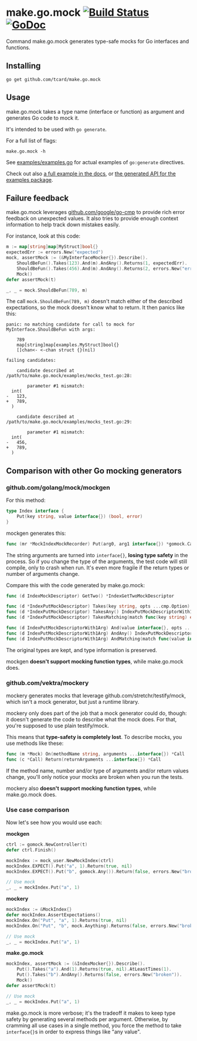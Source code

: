 # make.go.mock [![Build Status](https://secure.travis-ci.org/tcard/make.go.mock.svg?branch=master)](http://travis-ci.org/tcard/make.go.mock) [![GoDoc](https://godoc.org/github.com/tcard/make.go.mock?status.svg)](https://godoc.org/github.com/tcard/make.go.mock)

Command make.go.mock generates type-safe mocks for Go interfaces and functions.

## Installing

```
go get github.com/tcard/make.go.mock
```

## Usage

make.go.mock takes a type name (interface or function) as argument and generates Go code to mock it.

It's intended to be used with `go generate`.

For a full list of flags:

```
make.go.mock -h
```

See [examples/examples.go](https://github.com/tcard/make.go.mock/tree/master/examples/examples.go) for actual examples of `go:generate` directives.

Check out also [a full example in the docs](https://godoc.org/github.com/tcard/make.go.mock/examples#ex-package), or [the generated API for the examples package](https://godoc.org/github.com/tcard/make.go.mock/examples/generated).

## Failure feedback

make.go.mock leverages [github.com/google/go-cmp](https://github.com/google/go-cmp) to provide rich error feedback on unexpected values. It also tries to provide enough context information to help track down mistakes easily.

For instance, look at this code:

```go
m := map[string]map[MyStruct]bool{}
expectedErr := errors.New("expected")
mock, assertMock := (&MyInterfaceMocker{}).Describe().
	ShouldBeFun().Takes(123).And(m).AndAny().Returns(1, expectedErr).
	ShouldBeFun().Takes(456).And(m).AndAny().Returns(2, errors.New("err 2")).
	Mock()
defer assertMock(t)

_, _ = mock.ShouldBeFun(789, m)
```

The call `mock.ShouldBeFun(789, m)` doesn't match either of the described expectations, so the mock doesn't know what to return. It then panics like this:

```
panic: no matching candidate for call to mock for MyInterface.ShouldBeFun with args:

	789
	map[string]map[examples.MyStruct]bool{}
	[]chan<- <-chan struct {}(nil)

failing candidates:

	candidate described at /path/to/make.go.mock/examples/mocks_test.go:28:

		parameter #1 mismatch:
  int(
- 	123,
+ 	789,
  )

	candidate described at /path/to/make.go.mock/examples/mocks_test.go:29:

		parameter #1 mismatch:
  int(
- 	456,
+ 	789,
  )
```

## Comparison with other Go mocking generators

### github.com/golang/mock/mockgen

For this method:

```go
type Index interface {
	Put(key string, value interface{}) (bool, error)
}
```

mockgen generates this:

```go
func (mr *MockIndexMockRecorder) Put(arg0, arg1 interface{}) *gomock.Call
```

The string arguments are turned into `interface{}`, **losing type safety** in the process. So if you change the type of the arguments, the test code will still compile, only to crash when run. It's even more fragile if the return types or number of arguments change.

Compare this with the code generated by make.go.mock:

```go
func (d IndexMockDescriptor) GetTwo() *IndexGetTwoMockDescriptor

func (d *IndexPutMockDescriptor) Takes(key string, opts ...cmp.Option) IndexPutMockDescriptorWith1Arg
func (d *IndexPutMockDescriptor) TakesAny() IndexPutMockDescriptorWith1Arg
func (d *IndexPutMockDescriptor) TakesMatching(match func(key string) error) IndexPutMockDescriptorWith1Arg

func (d IndexPutMockDescriptorWith1Arg) And(value interface{}, opts ...cmp.Option) IndexPutMockDescriptorWith2Args
func (d IndexPutMockDescriptorWith1Arg) AndAny() IndexPutMockDescriptorWith2Args
func (d IndexPutMockDescriptorWith1Arg) AndMatching(match func(value interface{}) error) IndexPutMockDescriptorWith2Args
```

The original types are kept, and type information is preserved.

mockgen **doesn't support mocking function types**, while make.go.mock does.

### github.com/vektra/mockery

mockery generates mocks that leverage github.com/stretchr/testify/mock, which isn't a mock generator, but just a runtime library.

mockery only does part of the job that a mock generator could do, though: it doesn't generate the code to describe what the mock does. For that, you're supposed to use plain testify/mock.

This means that **type-safety is completely lost**. To describe mocks, you use methods like these:

```go
func (m *Mock) On(methodName string, arguments ...interface{}) *Call
func (c *Call) Return(returnArguments ...interface{}) *Call
```

If the method name, number and/or type of arguments and/or return values change, you'll only notice your mocks are broken when you run the tests.

mockery also **doesn't support mocking function types**, while make.go.mock does.

### Use case comparison

Now let's see how you would use each:

**mockgen**

```go
ctrl := gomock.NewController(t)
defer ctrl.Finish()

mockIndex := mock_user.NewMockIndex(ctrl)
mockIndex.EXPECT().Put("a", 1).Return(true, nil)
mockIndex.EXPECT().Put("b", gomock.Any()).Return(false, errors.New("broken"))

// Use mock
_, _ = mockIndex.Put("a", 1)
```

**mockery**

```go
mockIndex := &MockIndex{}
defer mockIndex.AssertExpectations()
mockIndex.On("Put", "a", 1).Returns(true, nil)
mockIndex.On("Put", "b", mock.Anything).Returns(false, errors.New("broken"))

// Use mock
_, _ = mockIndex.Put("a", 1)
```

**make.go.mock**

```go
mockIndex, assertMock := (&IndexMocker{}).Describe().
	Put().Takes("a").And(1).Returns(true, nil).AtLeastTimes(1).
	Put().Takes("b").AndAny().Returns(false, errors.New("broken")).
	Mock()
defer assertMock(t)

// Use mock
_, _ = mockIndex.Put("a", 1)
```

make.go.mock is more verbose; it's the tradeoff it makes to keep type safety by generating several methods per argument. Otherwise, by cramming all use cases in a single method, you force the method to take `interface{}`s in order to express things like "any value".
